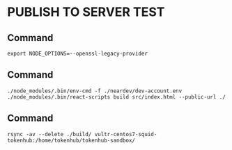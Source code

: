 # PUBLISH TO SERVER TEST

## Command

```export NODE_OPTIONS=--openssl-legacy-provider```

## Command
```./node_modules/.bin/env-cmd -f ./neardev/dev-account.env ./node_modules/.bin/react-scripts build src/index.html --public-url ./```

## Command
```rsync -av --delete ./build/ vultr-centos7-squid-tokenhub:/home/tokenhub/tokenhub-sandbox/```
